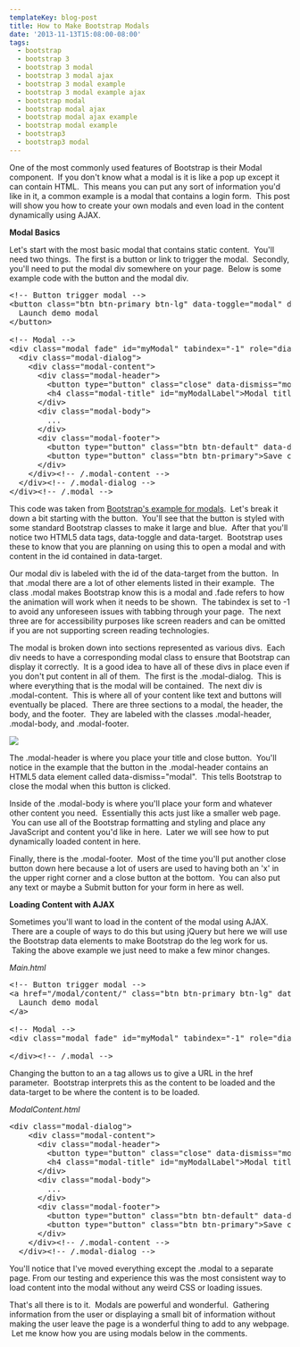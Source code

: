 ```yaml
---
templateKey: blog-post
title: How to Make Bootstrap Modals
date: '2013-11-13T15:08:00-08:00'
tags:
  - bootstrap
  - bootstrap 3
  - bootstrap 3 modal
  - bootstrap 3 modal ajax
  - bootstrap 3 modal example
  - bootstrap 3 modal example ajax
  - bootstrap modal
  - bootstrap modal ajax
  - bootstrap modal ajax example
  - bootstrap modal example
  - bootstrap3
  - bootstrap3 modal
---
```

One of the most commonly used features of Bootstrap is their Modal component.  If you don't know what a modal is it is like a pop up except it can contain HTML.  This means you can put any sort of information you'd like in it, a common example is a modal that contains a login form.  This post will show you how to create your own modals and even load in the content dynamically using AJAX.

<strong>Modal Basics</strong>

Let's start with the most basic modal that contains static content.  You'll need two things.  The first is a button or link to trigger the modal.  Secondly, you'll need to put the modal div somewhere on your page.  Below is some example code with the button and the modal div.

<pre class="lang:default decode:true ">&lt;!-- Button trigger modal --&gt;
&lt;button class="btn btn-primary btn-lg" data-toggle="modal" data-target="#myModal"&gt;
  Launch demo modal
&lt;/button&gt;

&lt;!-- Modal --&gt;
&lt;div class="modal fade" id="myModal" tabindex="-1" role="dialog" aria-labelledby="myModalLabel" aria-hidden="true"&gt;
  &lt;div class="modal-dialog"&gt;
    &lt;div class="modal-content"&gt;
      &lt;div class="modal-header"&gt;
        &lt;button type="button" class="close" data-dismiss="modal" aria-hidden="true"&gt;&amp;times;&lt;/button&gt;
        &lt;h4 class="modal-title" id="myModalLabel"&gt;Modal title&lt;/h4&gt;
      &lt;/div&gt;
      &lt;div class="modal-body"&gt;
        ...
      &lt;/div&gt;
      &lt;div class="modal-footer"&gt;
        &lt;button type="button" class="btn btn-default" data-dismiss="modal"&gt;Close&lt;/button&gt;
        &lt;button type="button" class="btn btn-primary"&gt;Save changes&lt;/button&gt;
      &lt;/div&gt;
    &lt;/div&gt;&lt;!-- /.modal-content --&gt;
  &lt;/div&gt;&lt;!-- /.modal-dialog --&gt;
&lt;/div&gt;&lt;!-- /.modal --&gt;</pre>

This code was taken from <a title="Bootstrap Modals" href="http://getbootstrap.com/javascript/#modals" target="_blank">Bootstrap's example for modals</a>.  Let's break it down a bit starting with the button.  You'll see that the button is styled with some standard Bootstrap classes to make it large and blue.  After that you'll notice two HTML5 data tags, data-toggle and data-target.  Bootstrap uses these to know that you are planning on using this to open a modal and with content in the id contained in data-target.

Our modal div is labeled with the id of the data-target from the button.  In that .modal there are a lot of other elements listed in their example.  The class .modal makes Bootstrap know this is a modal and .fade refers to how the animation will work when it needs to be shown.  The tabindex is set to -1 to avoid any unforeseen issues with tabbing through your page.  The next three are for accessibility purposes like screen readers and can be omitted if you are not supporting screen reading technologies.

The modal is broken down into sections represented as various divs.  Each div needs to have a corresponding modal class to ensure that Bootstrap can display it correctly.  It is a good idea to have all of these divs in place even if you don't put content in all of them.  The first is the .modal-dialog.  This is where everything that is the modal will be contained.  The next div is .modal-content.  This is where all of your content like text and buttons will eventually be placed.  There are three sections to a modal, the header, the body, and the footer.  They are labeled with the classes .modal-header, .modal-body, and .modal-footer.

![](/img/bootstrap-modal.png)

The .modal-header is where you place your title and close button.  You'll notice in the example that the button in the .modal-header contains an HTML5 data element called data-dismiss="modal".  This tells Bootstrap to close the modal when this button is clicked.

Inside of the .modal-body is where you'll place your form and whatever other content you need.  Essentially this acts just like a smaller web page.  You can use all of the Bootstrap formatting and styling and place any JavaScript and content you'd like in here.  Later we will see how to put dynamically loaded content in here.

Finally, there is the .modal-footer.  Most of the time you'll put another close button down here because a lot of users are used to having both an 'x' in the upper right corner and a close button at the bottom.  You can also put any text or maybe a Submit button for your form in here as well.

<strong>Loading Content with AJAX</strong>

Sometimes you'll want to load in the content of the modal using AJAX.  There are a couple of ways to do this but using jQuery but here we will use the Bootstrap data elements to make Bootstrap do the leg work for us.  Taking the above example we just need to make a few minor changes.

<em>Main.html</em>

<pre class="lang:default decode:true ">&lt;!-- Button trigger modal --&gt;
&lt;a href="/modal/content/" class="btn btn-primary btn-lg" data-toggle="modal" data-target="#myModal"&gt;
  Launch demo modal
&lt;/a&gt;

&lt;!-- Modal --&gt;
&lt;div class="modal fade" id="myModal" tabindex="-1" role="dialog" aria-labelledby="myModalLabel" aria-hidden="true"&gt;

&lt;/div&gt;&lt;!-- /.modal --&gt;</pre>

Changing the button to an a tag allows us to give a URL in the href parameter.  Bootstrap interprets this as the content to be loaded and the data-target to be where the content is to be loaded.

<em>ModalContent.html</em>

<pre class="lang:default decode:true ">&lt;div class="modal-dialog"&gt;
    &lt;div class="modal-content"&gt;
      &lt;div class="modal-header"&gt;
        &lt;button type="button" class="close" data-dismiss="modal" aria-hidden="true"&gt;&amp;times;&lt;/button&gt;
        &lt;h4 class="modal-title" id="myModalLabel"&gt;Modal title&lt;/h4&gt;
      &lt;/div&gt;
      &lt;div class="modal-body"&gt;
        ...
      &lt;/div&gt;
      &lt;div class="modal-footer"&gt;
        &lt;button type="button" class="btn btn-default" data-dismiss="modal"&gt;Close&lt;/button&gt;
        &lt;button type="button" class="btn btn-primary"&gt;Save changes&lt;/button&gt;
      &lt;/div&gt;
    &lt;/div&gt;&lt;!-- /.modal-content --&gt;
  &lt;/div&gt;&lt;!-- /.modal-dialog --&gt;</pre>

You'll notice that I've moved everything except the .modal to a separate page. From our testing and experience this was the most consistent way to load content into the modal without any weird CSS or loading issues.

That's all there is to it.  Modals are powerful and wonderful.  Gathering information from the user or displaying a small bit of information without making the user leave the page is a wonderful thing to add to any webpage.  Let me know how you are using modals below in the comments.
